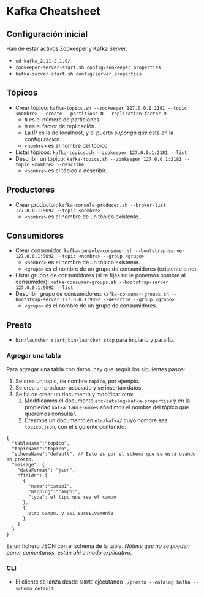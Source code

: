 # Kafka Cheatsheet

## Configuración inicial
Han de estar activos Zookeeper y Kafka Server:
* `cd kafka_2.11-2.1.0/`
* `zookeeper-server-start.sh config/zookeeper.properties`
* `kafka-server-start.sh config/server.properties`

## Tópicos
* Crear tópico: `kafka-topics.sh --zookeeper 127.0.0.1:2181 --topic <nombre> --create --partitions N --replication-factor M`
  * `N` es el número de particiones.
  * `M` es el factor de replicación.
  * La IP es la de localhost, y el puerto *supongo que* está en la configuración.
  * `<nombre>` es el nombre del tópico.
* Listar tópicos: `kafka-topics.sh --zookeeper 127.0.0.1:2181 --list`
* Describir un tópico: `kafka-topics.sh --zookeeper 127.0.0.1:2181 --topic <nombre> --describe`
  * `<nombre>` es el tópico a describir.

## Productores
* Crear productor: `kafka-console-producer.sh --broker-list 127.0.0.1:9092 --topic <nombre>`
  * `<nombre>` es el nombre de un tópico existente.

## Consumidores
* Crear consumidor: `kafka-console-consumer.sh --bootstrap-server 127.0.0.1:9092 --topic <nombre> --group <grupo>`
  * `<nombre>` es el nombre de un tópico existente.
  * `<grupo>` es el nombre de un grupo de consumidores (existente o no).
* Listar grupos de consumidores (si te fijas no le ponemos nombre al consumidor): `kafka-consumer-groups.sh --bootstrap-server 127.0.0.1:9092 --list`
* Describir grupo de consumidores: `kafka-consumer-groups.sh --bootstrap-server 127.0.0.1:9092 --describe --group <grupo>`
  * `<grupo>` es el nombre de un grupo de consumidores.

## Presto
* `bin/launcher start`, `bin/launcher stop` para iniciarlo y pararlo.

### Agregar una tabla
Para agregar una tabla con datos, hay que seguir los siguientes pasos:
1. Se crea un topic, de nombre `topico`, por ejemplo.
2. Se crea un producer asociado y se insertan datos.
3. Se ha de crear un documento y modificar otro:
   1. Modificamos el documento `etc/catalog/kafka-properties` y en la propiedad `kafka.table-names` añadimos el nombre del tópico que queremos consultar.
   2. Creamos un documento en `etc/kafka/` cuyo nombre sea `topico.json`, con el siguiente contenido:

```
{
  "tableName":"topico",
  "topicName":"topico",
  "schemaName":"default", // Esto es por el schema que se está usando en presto.
  "message": {
    "dataFormat": "json",
    "fields": [
      {
        "name":"campo1",
        "mapping":"campo1",
        "type": el tipo que sea el campo
      },
      {
        otro campo, y así sucesivamente
      }
    ]
  }
}
```
Es un fichero JSON con el schema de la tabla. *Nótese que no se pueden poner comentarios, están ahí a modo explicativo.*

### CLI
* El cliente se lanza desde `$HOME` ejecutando `./presto --catalog kafka --schema default`.